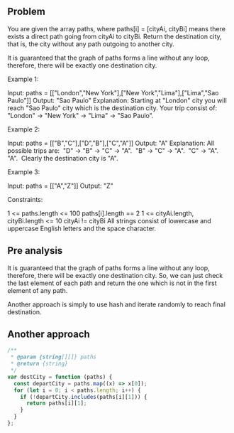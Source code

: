 ## Problem

You are given the array paths, where paths[i] = [cityAi, cityBi] means there exists a direct path going from cityAi to cityBi. Return the destination city, that is, the city without any path outgoing to another city.

It is guaranteed that the graph of paths forms a line without any loop, therefore, there will be exactly one destination city.

Example 1:

Input: paths = [["London","New York"],["New York","Lima"],["Lima","Sao Paulo"]]
Output: "Sao Paulo"
Explanation: Starting at "London" city you will reach "Sao Paulo" city which is the destination city. Your trip consist of: "London" -> "New York" -> "Lima" -> "Sao Paulo".

Example 2:

Input: paths = [["B","C"],["D","B"],["C","A"]]
Output: "A"
Explanation: All possible trips are: 
"D" -> "B" -> "C" -> "A". 
"B" -> "C" -> "A". 
"C" -> "A". 
"A". 
Clearly the destination city is "A".

Example 3:

Input: paths = [["A","Z"]]
Output: "Z"

Constraints:

1 <= paths.length <= 100
paths[i].length == 2
1 <= cityAi.length, cityBi.length <= 10
cityAi != cityBi
All strings consist of lowercase and uppercase English letters and the space character.

## Pre analysis

It is guaranteed that the graph of paths forms a line without any loop, therefore, there will be exactly one destination city. So, we can just check the last element of each path and return the one which is not in the first element of any path.

Another approach is simply to use hash and iterate randomly to reach final destination.

## Another approach

```javascript
/**
 * @param {string[][]} paths
 * @return {string}
 */
var destCity = function (paths) {
  const departCity = paths.map((x) => x[0]);
  for (let i = 0; i < paths.length; i++) {
    if (!departCity.includes(paths[i][1])) {
      return paths[i][1];
    }
  }
};
```
